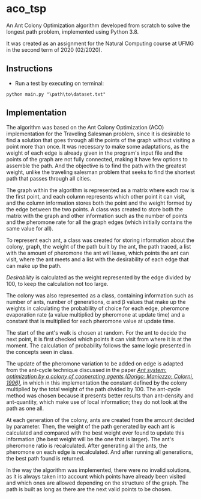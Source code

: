 # aco_tsp

An Ant Colony Optimization algorithm developed from scratch to solve the longest path problem, implemented using Python 3.8.

It was created as an assignment for the Natural Computing course at UFMG in the second term of 2020 (02/2020).

## Instructions

* Run a test by executing on terminal:

`python main.py "\path\to\dataset.txt"`

## Implementation

The algorithm was based on the Ant Colony Optimization (ACO) implementation for the Traveling Salesman problem, 
since it is desirable to find a solution that goes through all the points of the graph without visiting a point more than once. 
It was necessary to make some adaptations, as the weight of each edge is already given in the program's input file and 
the points of the graph are not fully connected, making it have few options to assemble the path. And the objective is 
to find the path with the greatest weight, unlike the traveling salesman problem that seeks to find the shortest path 
that passes through all cities. 

The graph within the algorithm is represented as a matrix where each row is the first point, and each column represents 
which other point it can visit, and the column information stores both the point and the weight formed by the edge
between the two points. A class was created to store both the matrix with the graph and other information such as 
the number of points and the pheromone rate for all the graph edges (which initially contains the same value for all). 

To represent each ant, a class was created for storing information about the colony, graph, the weight of the path 
built by the ant, the path traced, a list with the amount of pheromone the ant will leave, which points the ant can 
visit, where the ant meets and a list with the desirability of each edge that can make up the path. 

_Desirability_ is 
calculated as the weight represented by the edge divided by 100, to keep the calculation not too large. 

The colony was 
also represented as a class, containing information such as number of ants, number of generations, α and β values 
that make up the weights in calculating the probability of choice for each edge, pheromone evaporation rate 
(a value multiplied by pheromone at update time) and a constant that is multiplied for each pheromone value at 
update time. 

The start of the ant's walk is chosen at random. For the ant to decide the next point, it is 
first checked which points it can visit from where it is at the moment. The calculation of probability follows the same 
logic presented in the concepts seen in class. 

The update of the pheromone variation to be added on edge is adapted from the ant-cycle technique discussed in the 
paper [_Ant system: optimization by a colony of cooperating agents (Dorigo; Maniezzo; Colorni, 1996)_](https://ieeexplore.ieee.org/document/484436), 
in which in this implementation the constant defined by the colony multiplied by the total weight of 
the path divided by 100. The ant-cycle method was chosen because it presents better results than ant-density 
and ant-quantity, which make use of local information; they do not look at the path as one all. 

At each generation of the colony, ants are created from the amount decided by parameter. 
Then, the weight of the path generated by each ant is calculated and compared with the best weight
ever found to update this information (the best weight will be the one that is larger). 
The ant's pheromone ratio is recalculated. After generating all the ants, the pheromone on each edge is 
recalculated. And after running all generations, the best path found is returned. 

In the way the algorithm was 
implemented, there were no invalid solutions, as it is always taken into account which points have already 
been visited and which ones are allowed depending on the structure of the graph. The path is built as long as there are the next valid points to be chosen.

